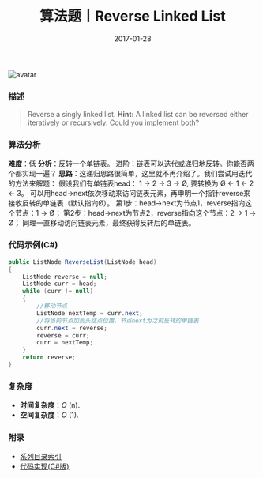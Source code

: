 ﻿---
title: 算法题丨Reverse Linked List
tags:
  - 算法
  - 编程技巧
  - 数据结构
categories: 计算机基础
date: 2017-01-28
---
![avatar](https://mysite.bj.bcebos.com/images/articles/.jpg)

### 描述
>Reverse a singly linked list.
**Hint:**
A linked list can be reversed either iteratively or recursively. Could you implement both?

<!-- more -->

### 算法分析
**难度**：低
**分析**：反转一个单链表。
进阶：链表可以迭代或递归地反转。你能否两个都实现一遍？
**思路**：这递归思路很简单，这里就不再介绍了。我们尝试用迭代的方法来解题：
假设我们有单链表head： 1 → 2 → 3 → Ø, 要转换为 Ø ← 1 ← 2 ← 3。
可以用head->next依次移动来访问链表元素，再申明一个指针reverse来接收反转的单链表（默认指向Ø）。
第1步：head->next为节点1，reverse指向这个节点：1 → Ø；
第2步：head->next为节点2，reverse指向这个节点：2 → 1 → Ø；
同理一直移动访问链表元素，最终获得反转后的单链表。

### 代码示例(C#)
```csharp
public ListNode ReverseList(ListNode head)
{
    ListNode reverse = null;
    ListNode curr = head;
    while (curr != null)
    {
        //移动节点
        ListNode nextTemp = curr.next;
        //将当前节点加到头结点位置，节点next为之前反转的单链表
        curr.next = reverse;
        reverse = curr;
        curr = nextTemp;
    }
    return reverse;
}
```

### 复杂度
- **时间复杂度**：*O* (n). 
- **空间复杂度**：*O* (1).

### 附录
- [系列目录索引](/posts/algorithm/index/)
- [代码实现(C#版)](https://github.com/lizzie2008/LeetCode.git)